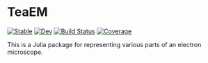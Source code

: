 # TeaEM

[![Stable](https://img.shields.io/badge/docs-stable-blue.svg)](https://chenspc.github.io/TeaEM.jl/stable)
[![Dev](https://img.shields.io/badge/docs-dev-blue.svg)](https://chenspc.github.io/TeaEM.jl/dev)
[![Build Status](https://github.com/chenspc/TeaEM.jl/workflows/CI/badge.svg)](https://github.com/chenspc/TeaEM.jl/actions)
[![Coverage](https://codecov.io/gh/chenspc/TeaEM.jl/branch/master/graph/badge.svg)](https://codecov.io/gh/chenspc/TeaEM.jl)


This is a Julia package for representing various parts of an electron microscope. 

